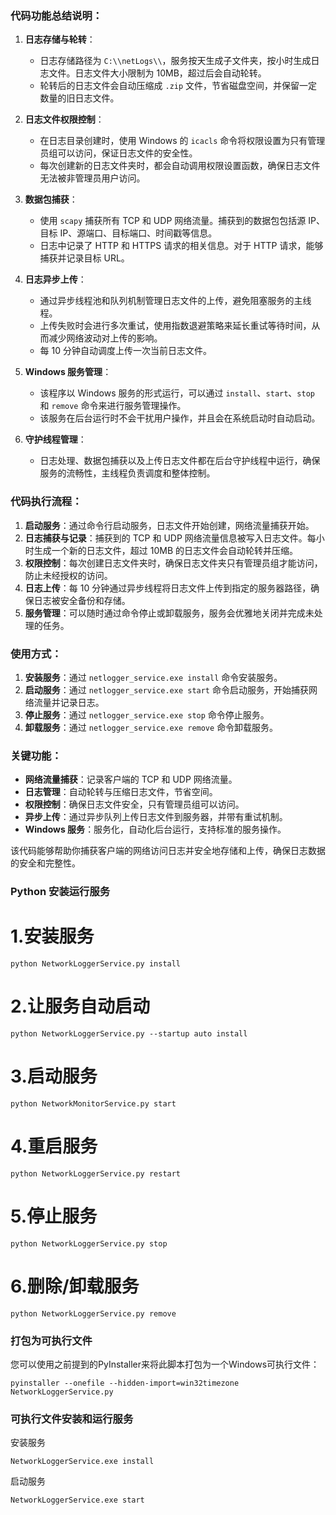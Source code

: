 ### 代码功能总结说明：

1. **日志存储与轮转**：
   - 日志存储路径为 `C:\\netLogs\\`，服务按天生成子文件夹，按小时生成日志文件。日志文件大小限制为 10MB，超过后会自动轮转。
   - 轮转后的日志文件会自动压缩成 `.zip` 文件，节省磁盘空间，并保留一定数量的旧日志文件。

2. **日志文件权限控制**：
   - 在日志目录创建时，使用 Windows 的 `icacls` 命令将权限设置为只有管理员组可以访问，保证日志文件的安全性。
   - 每次创建新的日志文件夹时，都会自动调用权限设置函数，确保日志文件无法被非管理员用户访问。

3. **数据包捕获**：
   - 使用 `scapy` 捕获所有 TCP 和 UDP 网络流量。捕获到的数据包包括源 IP、目标 IP、源端口、目标端口、时间戳等信息。
   - 日志中记录了 HTTP 和 HTTPS 请求的相关信息。对于 HTTP 请求，能够捕获并记录目标 URL。

4. **日志异步上传**：
   - 通过异步线程池和队列机制管理日志文件的上传，避免阻塞服务的主线程。
   - 上传失败时会进行多次重试，使用指数退避策略来延长重试等待时间，从而减少网络波动对上传的影响。
   - 每 10 分钟自动调度上传一次当前日志文件。

5. **Windows 服务管理**：
   - 该程序以 Windows 服务的形式运行，可以通过 `install`、`start`、`stop` 和 `remove` 命令来进行服务管理操作。
   - 该服务在后台运行时不会干扰用户操作，并且会在系统启动时自动启动。

6. **守护线程管理**：
   - 日志处理、数据包捕获以及上传日志文件都在后台守护线程中运行，确保服务的流畅性，主线程负责调度和整体控制。

### 代码执行流程：

1. **启动服务**：通过命令行启动服务，日志文件开始创建，网络流量捕获开始。
2. **日志捕获与记录**：捕获到的 TCP 和 UDP 网络流量信息被写入日志文件。每小时生成一个新的日志文件，超过 10MB 的日志文件会自动轮转并压缩。
3. **权限控制**：每次创建日志文件夹时，确保日志文件夹只有管理员组才能访问，防止未经授权的访问。
4. **日志上传**：每 10 分钟通过异步线程将日志文件上传到指定的服务器路径，确保日志被安全备份和存储。
5. **服务管理**：可以随时通过命令停止或卸载服务，服务会优雅地关闭并完成未处理的任务。

### 使用方式：

1. **安装服务**：通过 `netlogger_service.exe install` 命令安装服务。
2. **启动服务**：通过 `netlogger_service.exe start` 命令启动服务，开始捕获网络流量并记录日志。
3. **停止服务**：通过 `netlogger_service.exe stop` 命令停止服务。
4. **卸载服务**：通过 `netlogger_service.exe remove` 命令卸载服务。

### 关键功能：

- **网络流量捕获**：记录客户端的 TCP 和 UDP 网络流量。
- **日志管理**：自动轮转与压缩日志文件，节省空间。
- **权限控制**：确保日志文件安全，只有管理员组可以访问。
- **异步上传**：通过异步队列上传日志文件到服务器，并带有重试机制。
- **Windows 服务**：服务化，自动化后台运行，支持标准的服务操作。

该代码能够帮助你捕获客户端的网络访问日志并安全地存储和上传，确保日志数据的安全和完整性。
**<h3>Python 安装运行服务</h3>**

# 1.安装服务

<pre><code>python NetworkLoggerService.py install</code></pre>

# 2.让服务自动启动

<pre><code>python NetworkLoggerService.py --startup auto install</code></pre>

# 3.启动服务

<pre><code>python NetworkMonitorService.py start</code></pre>

# 4.重启服务

<pre><code>python NetworkLoggerService.py restart</code></pre>

# 5.停止服务

<pre><code>python NetworkLoggerService.py stop</code></pre>

# 6.删除/卸载服务

<pre><code>python NetworkLoggerService.py remove</code></pre>

**<h3>打包为可执行文件</h3>**

您可以使用之前提到的PyInstaller来将此脚本打包为一个Windows可执行文件：
<pre><code>pyinstaller --onefile --hidden-import=win32timezone NetworkLoggerService.py</code></pre>

**<h3>可执行文件安装和运行服务</h3>**
安装服务
<pre><code>NetworkLoggerService.exe install</code></pre>
启动服务
<pre><code>NetworkLoggerService.exe start</code></pre>